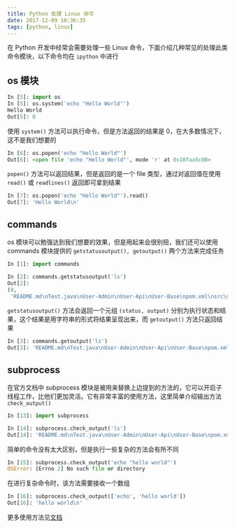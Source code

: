 ```yaml
---
title: Python 处理 Linux 命令
date: 2017-12-09 10:36:35
tags: [python, linux]
---
```


在 Python 开发中经常会需要处理一些 Linux 命令，下面介绍几种常见的处理此类命令模块，以下命令均在 `ipython` 中进行
<!-- more --><!-- toc -->
## os 模块
```python
In [5]: import os
In [5]: os.system('echo "Hello World"')
Hello World
Out[5]: 0
```
使用 `system()` 方法可以执行命令，但是方法返回的结果是 0，在大多数情况下，这不是我们想要的
```python
In [6]: os.popen('echo "Hello World"')
Out[6]: <open file 'echo "Hello World"', mode 'r' at 0x10faa5c00>
```
`popen()` 方法可以返回结果，但是返回的是一个 file 类型，通过对返回值在使用 `read()` 或 `readlines()` 返回即可拿到结果
```python
In [7]: os.popen('echo "Hello World"').read()
Out[7]: 'Hello World\n'
```

## commands
os 模块可以勉强达到我们想要的效果，但是用起来会很别扭，我们还可以使用 commands 模块提供的 `getstatusoutput(), getoutput()` 两个方法来完成任务
```python
In [1]: import commands

In [2]: commands.getstatusoutput('ls')
Out[2]:
(0,
 'README.md\nTest.java\nUser-Admin\nUser-Api\nUser-Base\npom.xml\nsrc\ntarget\nuser-center.iml')
```
`getstatusoutput()` 方法会返回一个元组 `(status, output)` 分别为执行状态和结果，这个结果是用字符串的形式将结果呈现出来，而 `getoutput()` 方法只返回结果

```python
In [3]: commands.getoutput('ls')
Out[3]: 'README.md\nTest.java\nUser-Admin\nUser-Api\nUser-Base\npom.xml\nsrc\ntarget\nuser-center.iml'
```

## subprocess
在官方文档中 subprocess 模块是被用来替换上边提到的方法的，它可以开启子线程工作，比他们更加灵活。它有非常丰富的使用方法，这里简单介绍输出方法 `check_output()`
```python
In [13]: import subprocess

In [14]: subprocess.check_output('ls')
Out[14]: 'README.md\nTest.java\nUser-Admin\nUser-Api\nUser-Base\npom.xml\nsrc\ntarget\nuser-center.iml\n'
```
简单的命令没有太大区别，但是执行一些复杂的方法会有所不同
```python
In [15]: subprocess.check_output('echo "hello world"')
OSError: [Errno 2] No such file or directory
```
在进行复杂命令时，该方法需要接收一个数组
```python
In [16]: subprocess.check_output(['echo', 'hello world'])
Out[16]: 'hello world\n'
```
更多使用方法见[文档](https://docs.python.org/2/library/subprocess.html)
